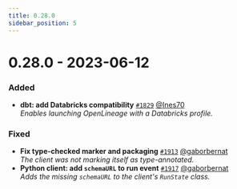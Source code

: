 ```yaml
---
title: 0.28.0
sidebar_position: 5
---
```


# 0.28.0 - 2023-06-12

### Added
* **dbt: add Databricks compatibility** [`#1829`](https://github.com/OpenLineage/OpenLineage/pull/1829) [@Ines70](https://github.com/Ines70)  
    *Enables launching OpenLineage with a Databricks profile.*

### Fixed
* **Fix type-checked marker and packaging** [`#1913`](https://github.com/OpenLineage/OpenLineage/pull/1913) [@gaborbernat](https://github.com/gaborbernat)  
    *The client was not marking itself as type-annotated.*
* **Python client: add `schemaURL` to run event** [`#1917`](https://github.com/OpenLineage/OpenLineage/pull/1917) [@gaborbernat](https://github.com/gaborbernat)  
    *Adds the missing `schemaURL` to the client's `RunState` class.*